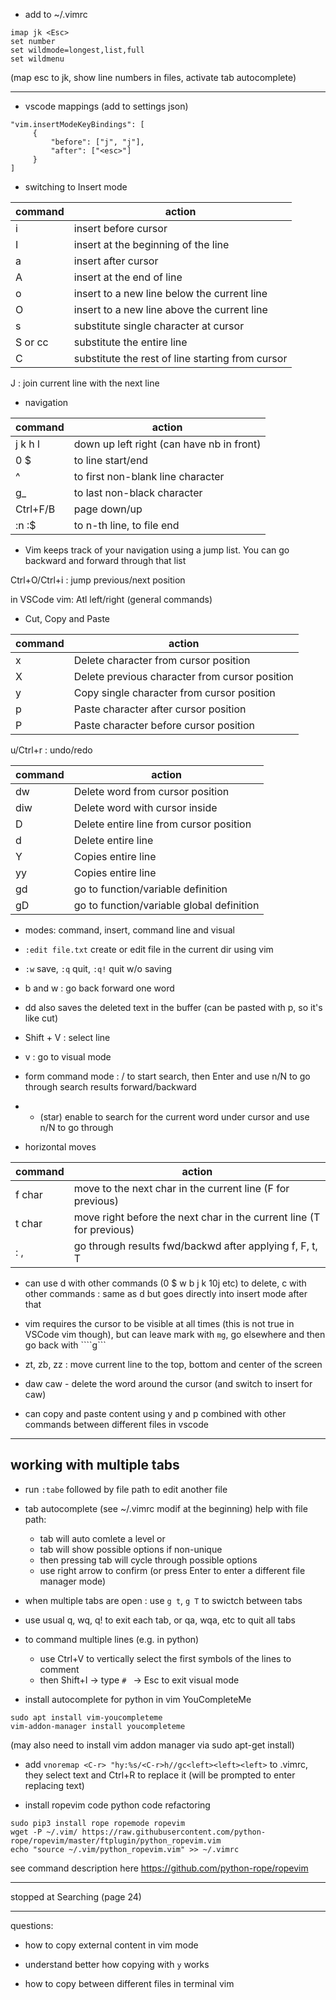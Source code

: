* add to ~/.vimrc 

```
imap jk <Esc>
set number
set wildmode=longest,list,full
set wildmenu
```
(map esc to jk, show line numbers in files, activate tab autocomplete)



--------------------

* vscode mappings (add to settings json)

```
"vim.insertModeKeyBindings": [
     {
         "before": ["j", "j"],
         "after": ["<esc>"]
     }
]
```

* switching to Insert mode

|command |action|
|---------------|----------------|
|i| insert before cursor|
|I| insert at the beginning of the line|
|a| insert after cursor|
|A| insert at the end of line|
|o | insert to a new line below the current line|
|O | insert to a new line above the current line|
|s| substitute single character at cursor|
|S or cc| substitute the entire line|
|C| substitute the rest of line starting from cursor|

J : join current line with the next line

* navigation

|command |action|
|---------------|----------------|
|j k h l| down up left right (can have nb in front)|
|0 $| to line start/end|
|^| to first non-blank line character|
|g_| to last non-black character|
|Ctrl+F/B| page down/up|
|:n :$| to n-th line, to file end|

* Vim keeps track of your navigation using a jump list. You can go backward and forward
through that list

Ctrl+O/Ctrl+i : jump previous/next position

in VSCode vim: Atl left/right (general commands)


* Cut, Copy and Paste

|command |action|
|------|--------|
|x| Delete character from cursor position|
|X| Delete previous character from cursor position|
|y| Copy single character from cursor position|
|p| Paste character after cursor position|
|P| Paste character before cursor position|


u/Ctrl+r : undo/redo

|command |action|
|------|--------|
|dw| Delete word from cursor position|
|diw| Delete word with cursor inside|
|D| Delete entire line from cursor position|
|d| Delete entire line|
|Y| Copies entire line|
|yy| Copies entire line|
|gd| go to function/variable definition|
|gD| go to function/variable global definition|



* modes: command, insert, command line and visual


* ```:edit file.txt``` create or edit file in the current dir using vim

* ```:w``` save, ```:q``` quit, ```:q!``` quit w/o saving


* b and w : go back forward one word
* dd also saves the deleted text in the buffer (can be pasted with p, so it's like cut)

* Shift + V : select line

* v : go to visual mode


* form command mode : / to start search, then Enter and use n/N to go through search results forward/backward
* * (star) enable to search for the current word under cursor and use n/N to go through


* horizontal moves

|command |action|
|------|--------|
|f char| move to the next char in the current line (F for previous)|
|t char| move right before the next char in the current line (T for previous)|
|: ,| go through results fwd/backwd after applying f, F, t, T|


* can use d with other commands (0 $ w b j k 10j etc) to delete,
c with other commands : same as d but goes directly into insert mode after that


* vim requires the cursor to be visible at all times (this is not true in VSCode vim though), 
but can leave mark with ```mg```, go elsewhere and then go back with ````g``` 


* zt, zb, zz : move current line to the top, bottom and center of the screen

* daw caw - delete the word around the cursor (and switch to insert for caw)

* can copy and paste content using y and p combined with other commands between different files in vscode


-------------------------------------------

## working with multiple tabs

* run ```:tabe``` followed by file path to edit another file 

* tab autocomplete (see ~/.vimrc modif at the beginning) help with file path:
	- tab will auto comlete a level or
	- tab will show possible options if non-unique 
	- then pressing tab will cycle through possible options
	- use right arrow to confirm (or press Enter to enter a different file manager mode)

* when multiple tabs are open : use ```g t```, ```g T``` to swictch between tabs

* use usual q, wq, q! to exit each tab, or qa, wqa, etc to quit all tabs


* to command multiple lines (e.g. in python)
	- use Ctrl+V to vertically select the first symbols of the lines to comment
	- then Shift+I -> type ```# ``` -> Esc to exit visual mode



* install autocomplete for python in vim YouCompleteMe
```
sudo apt install vim-youcompleteme
vim-addon-manager install youcompleteme
```
(may also need to install vim addon manager via sudo apt-get install)


* add 
```vnoremap <C-r> "hy:%s/<C-r>h//gc<left><left><left>``` to .vimrc, they select text and 
Ctrl+R to replace it (will be prompted to enter replacing text)


* install ropevim code python code refactoring
```
sudo pip3 install rope ropemode ropevim
wget -P ~/.vim/ https://raw.githubusercontent.com/python-rope/ropevim/master/ftplugin/python_ropevim.vim
echo "source ~/.vim/python_ropevim.vim" >> ~/.vimrc
```
see command description here https://github.com/python-rope/ropevim

----------------
stopped at Searching (page 24)



--------------------------


questions:
- how to copy external content in vim mode

- understand better how copying with ```y``` works

- how to copy between different files in terminal vim